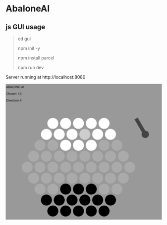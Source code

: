 # AbaloneAI

## js GUI usage
>cd gui
>
>npm init -y
>
>npm install parcel
>
>npm run dev

Server running at http://localhost:8080

![basic-ui](gui\basic_ui.png)